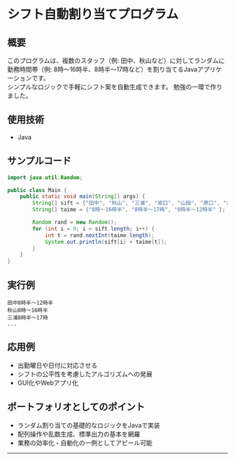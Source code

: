 # シフト自動割り当てプログラム

## 概要
このプログラムは、複数のスタッフ（例: 田中、秋山など）に対してランダムに勤務時間帯（例: 8時～16時半、8時半～17時など）を割り当てるJavaアプリケーションです。  
シンプルなロジックで手軽にシフト案を自動生成できます。
勉強の一環で作りました。

## 使用技術
- Java

## サンプルコード
```java
import java.util.Random;

public class Main {
    public static void main(String[] args) {
        String[] sift = {"田中", "秋山", "三浦", "坂口", "山田", "原口", "木村", "古口", "大田" };
        String[] taime = {"8時～16時半", "8時半～17時", "8時半～12時半" };

        Random rand = new Random();
        for (int i = 0; i < sift.length; i++) {
            int t = rand.nextInt(taime.length);
            System.out.println(sift[i] + taime[t]);
        }
    }
}
```

## 実行例
```
田中8時半～12時半
秋山8時～16時半
三浦8時半～17時
...
```

## 応用例
- 出勤曜日や日付に対応させる
- シフトの公平性を考慮したアルゴリズムへの発展
- GUI化やWebアプリ化

## ポートフォリオとしてのポイント
- ランダム割り当ての基礎的なロジックをJavaで実装
- 配列操作や乱数生成、標準出力の基本を網羅
- 業務の効率化・自動化の一例としてアピール可能

---

